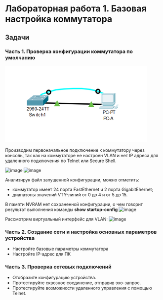 # Лабораторная работа 1. Базовая настройка коммутатора
## 	Задачи
### Часть 1. Проверка конфигурации коммутатора по умолчанию
![Alt-текст](https://github.com/DmitryBul1/otus-network-engi-basic/blob/main/Lab01/scheme.png "Топология")

Производим первоначальное подключение к коммутатору через консоль, так как на коммутаторе не настроен VLAN и нет IP адреса для удаленного подключения по Telnet или Secure Shell.

![image](https://user-images.githubusercontent.com/89464074/130936390-29c9cf32-752c-49db-9db9-725252886d87.png)   ![image](https://user-images.githubusercontent.com/89464074/130936497-b3da0f56-bf36-4db5-b9f8-295a383d2580.png) 

Анализируя файл запущенной конфигурации, можно отметить:
- коммутатор имеет 24 порта FastEthernet и 2 порта GigabitEhernet; 
- диапазоны значений VTY-линий от 0 до 4 и от 5 до 15.

В памяти NVRAM нет сохраненной конфигурации, о чем говорит результат выполнения команды **show startup-config**
![image](https://user-images.githubusercontent.com/89464074/130937844-e75fa5cd-2724-44cb-8c06-023d60f2660e.png)

Рассмотрим виртуальный интерфейс для VLAN:
![image](https://user-images.githubusercontent.com/89464074/130939269-f2d5c2df-56be-41d3-bf1f-0f343a17069b.png)


### Часть 2. Создание сети и настройка основных параметров устройства
- Настройте базовые параметры коммутатора
- Настройте IP-адрес для ПК
### Часть 3. Проверка сетевых подключений
- Отобразите конфигурацию устройства.
- Протестируйте сквозное соединение, отправив эхо-запрос.
- Протестируйте возможности удаленного управления с помощью Telnet.


